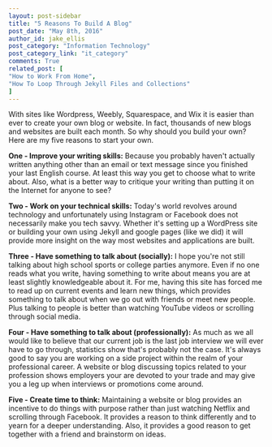 ```yaml
---
layout: post-sidebar
title: "5 Reasons To Build A Blog"
post_date: "May 8th, 2016"
author_id: jake_ellis
post_category: "Information Technology"
post_category_link: "it_category"
comments: True
related_post: [
"How to Work From Home",
"How To Loop Through Jekyll Files and Collections"
]
---
```


<p>
With sites like Wordpress, Weebly, Squarespace, and Wix it is easier than ever to create your own blog or website. In fact, thousands of new blogs and websites are built each month. So why should you build your own? <!--endpreview--> Here are my five reasons to start your own.
</p>

<p>
<strong>One - Improve your writing skills:</strong> Because you probably haven't actually written anything other than an email or text message since you finished your last English course. At least this way you get to choose what to write about. Also, what is a better way to critique your writing than putting it on the Internet for anyone to see? 
</p>

<p>
<strong>Two - Work on your technical skills:</strong> Today's world revolves around technology and unfortunately using Instagram or Facebook does not necessarily make you tech savvy. Whether it's setting up a WordPress site or building your own using Jekyll and google pages (like we did) it will provide more insight on the way most websites and applications are built.
</p>

<p>
<strong>Three - Have something to talk about (socially):</strong> I hope you're not still talking about high school sports or college parties anymore. Even if no one reads what you write, having something to write about means you are at least slightly knowledgeable  about it. For me, having this site has forced me to read up on current events and learn new things, which provides something to talk about when we go out with friends or meet new people. Plus talking to people is better than watching YouTube videos or scrolling through social media.
</p>

<p>
<strong>Four - Have something to talk about (professionally):</strong> As much as we all would like to believe that our current job is the last job interview we will ever have to go through, statistics show that's probably not the case. It's always good to say you are working on a side project within the realm of your professional career. A website or blog discussing topics related to your profession shows employers your are devoted to your trade and may give you a leg up when interviews or promotions come around.
</p>

<p>
<strong>Five - Create time to think:</strong> Maintaining a website or blog provides an incentive to do things with purpose rather than just watching Netflix and scrolling through Facebook. It provides a reason to think differently and to yearn for a deeper understanding. Also, it provides a good reason to get together with a friend and brainstorm on ideas.
</p>









